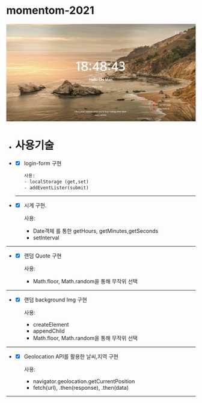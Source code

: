 # momentom-2021

![momentom](readme/momentom.jpg)



- # 사용기술
- - [x] login-form 구현

        사용: 
        - localStorage (get,set)
        - addEventLister(submit)
     
  ---
- - [x]  시계 구현.

        사용: 
        - Date객체 를 통한 getHours, getMinutes,getSeconds 
        - setInterval
---
  
- - [x]  랜덤 Quote 구현

        사용: 
        - Math.floor, Math.random을 통해 무작위 선택
---
- - [x]  랜덤 background Img 구현

        사용: 
        - createElement 
        - appendChild
        - Math.floor, Math.random을 통해 무작위 선택
---
- - [x]  Geolocation API를 활용한 날씨,지역 구현

        사용: 
        - navigator.geolocation.getCurrentPosition 
        - fetch(url), .then(response), .then(data)
  
---